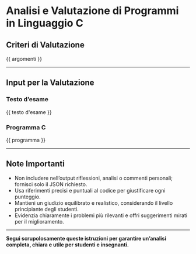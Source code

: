 # Analisi e Valutazione di Programmi in Linguaggio C

## Criteri di Valutazione

{{ argomenti }}

---

## Input per la Valutazione

### Testo d’esame

{{ testo d'esame }}

### Programma C

{{ programma }}

---

## Note Importanti

- Non includere nell’output riflessioni, analisi o commenti personali; fornisci solo il JSON richiesto.
- Usa riferimenti precisi e puntuali al codice per giustificare ogni punteggio.
- Mantieni un giudizio equilibrato e realistico, considerando il livello principiante degli studenti.
- Evidenzia chiaramente i problemi più rilevanti e offri suggerimenti mirati per il miglioramento.

---

**Segui scrupolosamente queste istruzioni per garantire un’analisi completa, chiara e utile per studenti e insegnanti.**
